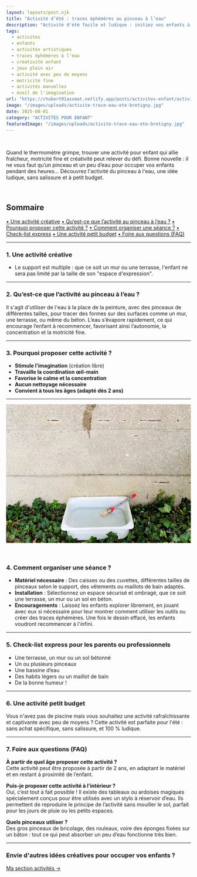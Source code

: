 ```yaml
---
layout: layouts/post.njk
title: "Activité d’été : traces éphémères au pinceau à l’eau"
description: "Activité d'été facile et ludique : initiez vos enfants à la peinture à l’eau avec pinceau sur terrasse ou mur. Sans salissure, idéale dès 2 ans !"
tags: 
  - activites
  - enfants
  - activités artistiques
  - traces éphémères à l'eau
  - créativité enfant
  - jeux plein air
  - activité avec peu de moyens
  - motricité fine
  - activités manuelles
  - éveil de l'imagination
url: "https://chubert91assmat.netlify.app/posts/activites-enfant/activite-trace-eau-ete-bretigny/"
image: "/images/uploads/activite-trace-eau-ete-bretigny.jpg"
date: 2025-08-01
category: "ACTIVITÉS POUR ENFANT"
featuredImage: "/images/uploads/activite-trace-eau-ete-bretigny.jpg"
---
```


<br>

Quand le thermomètre grimpe, trouver une activité pour enfant qui allie fraîcheur, motricité fine et créativité peut relever du défi. Bonne nouvelle : il ne vous faut qu’un pinceau et un peu d’eau pour occuper vos enfants pendant des heures… Découvrez l'activité du pinceau à l'eau, une idée ludique, sans salissure et à petit budget.

<br>

<div id="sommaire">
  <h2>Sommaire</h2>
  <a href="#creatif" class="styled-link-sommaire">• Une activité créative</a>
  <a href="#eau" class="styled-link-sommaire">• Qu’est-ce que l’activité au pinceau à l’eau ?</a>
  <a href="#proposition" class="styled-link-sommaire">• Pourquoi proposer cette activité ?</a>
  <a href="#seance" class="styled-link-sommaire">• Comment organiser une séance ?</a>
  <a href="#liste" class="styled-link-sommaire">• Check-list express</a>
  <a href="#budget" class="styled-link-sommaire">• Une activité petit budget</a>
  <a href="#questions" class="styled-link-sommaire">• Foire aux questions (FAQ)</a>
</div>

---

### <span id="creatif">1. Une activité créative</span>

- Le support est multiple : que ce soit un mur ou une terrasse, l'enfant ne sera pas limité par la taille de son "espace d'expression".

---

### <span id="eau">2. Qu’est-ce que l’activité au pinceau à l’eau ?</span>

Il s'agit d'utiliser de l'eau à la place de la peinture, avec des pinceaux de différentes tailles, pour tracer des formes sur des surfaces comme un mur, une terrasse, ou même du béton. L’eau s’évapore rapidement, ce qui encourage l’enfant à recommencer, favorisant ainsi l’autonomie, la concentration et la motricité fine.

---

### <span id="proposition">3. Pourquoi proposer cette activité ?</span>

- **Stimule l’imagination** (création libre)  
- **Travaille la coordination œil-main**  
- **Favorise le calme et la concentration**  
- **Aucun nettoyage nécessaire**  
- **Convient à tous les âges (adapté dès 2 ans)**  

---

![Un pinceau posé sur une caisse remplie d'eau à l'ombre – Activité d'été à Brétigny-sur-Orge](/images/uploads/activite-eau-ete-bretigny.jpg)

<br>

### <span id="seance">4. Comment organiser une séance ?</span>

- **Matériel nécessaire** : Des caisses ou des cuvettes, différentes tailles de pinceaux selon le support, des vêtements ou maillots de bain adaptés.
- **Installation** : Sélectionnez un espace sécurisé et ombragé, que ce soit une terrasse, un mur ou un sol en béton.
- **Encouragements** : Laissez les enfants explorer librement, en jouant avec eux si nécessaire pour leur montrer comment utiliser les outils ou créer des traces éphémères. Une fois le dessin effacé, les enfants voudront recommencer à l'infini.

---

### <span id="liste">5. Check-list express pour les parents ou professionnels</span>

<div class="highlighted-note">
  <ul class="poppins-regular">
    <li>Une terrasse, un mur ou un sol bétonné</li>
    <li>Un ou plusieurs pinceaux</li>
    <li>Une bassine d’eau</li>
    <li>Des habits légers ou un maillot de bain</li>
    <li>De la bonne humeur !</li>
  </ul>
</div>

---

### <span id="budget">6. Une activité petit budget</span>

Vous n'avez pas de piscine mais vous souhaitez une activité rafraîchissante et captivante avec peu de moyens ? Cette activité est parfaite pour l'été : sans achat spécifique, sans salissure, et 100 % ludique.

---

### <span id="questions">7. Foire aux questions (FAQ)</span>

**À partir de quel âge proposer cette activité ?**  
Cette activité peut être proposée à partir de 2 ans, en adaptant le matériel et en restant à proximité de l’enfant.

**Puis-je proposer cette activité à l’intérieur ?**  
Oui, c’est tout à fait possible ! Il existe des tableaux ou ardoises magiques spécialement conçus pour être utilisés avec un stylo à réservoir d’eau. Ils permettent de reproduire le principe de l’activité sans mouiller le sol, parfait pour les jours de pluie ou les petits espaces.

**Quels pinceaux utiliser ?**  
Des gros pinceaux de bricolage, des rouleaux, voire des éponges fixées sur un bâton : tout ce qui peut absorber un peu d’eau fonctionne très bien.

---

### Envie d'autres idées créatives pour occuper vos enfants ?

<div class="button-wrapper">
  <a href="/projet-accueil/#activites" target="_blank" class="btn btn-primary btn-article">Ma section activités →</a>
</div>
